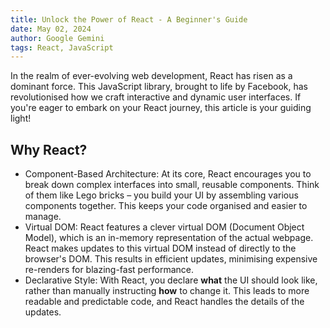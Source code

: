 ```yaml
---
title: Unlock the Power of React - A Beginner's Guide
date: May 02, 2024
author: Google Gemini
tags: React, JavaScript
---
```


In the realm of ever-evolving web development, React has risen as a dominant force. This JavaScript library, brought to life by Facebook, has revolutionised how we craft interactive and dynamic user interfaces. If you're eager to embark on your React journey, this article is your guiding light!

## Why React?

- Component-Based Architecture: At its core, React encourages you to break down complex interfaces into small, reusable components. Think of them like Lego bricks – you build your UI by assembling various components together. This keeps your code organised and easier to manage.
- Virtual DOM: React features a clever virtual DOM (Document Object Model), which is an in-memory representation of the actual webpage. React makes updates to this virtual DOM instead of directly to the browser's DOM. This results in efficient updates, minimising expensive re-renders for blazing-fast performance.
- Declarative Style: With React, you declare **what** the UI should look like, rather than manually instructing **how** to change it. This leads to more readable and predictable code, and React handles the details of the updates.
